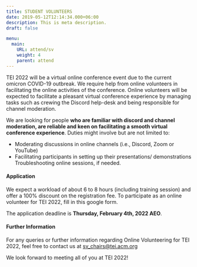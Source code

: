 ```yaml
---
title: STUDENT VOLUNTEERS
date: 2019-05-12T12:14:34.000+06:00
description: This is meta description.
draft: false

menu:
  main:
    URL: attend/sv
    weight: 4
    parent: attend
---
```


TEI 2022 will be a virtual online conference event due to the current omicron COVID-19 outbreak. We require help from online volunteers in facilitating the online activities of the conference. Online volunteers will be expected to facilitate a pleasant virtual conference experience by managing tasks such as crewing the Discord help-desk and being responsible for channel moderation.

We are looking for people **who are familiar with discord and channel moderation, are reliable and keen on facilitating a smooth virtual conference experience**. Duties might involve but are not limited to:
- Moderating discussions in online channels (i.e., Discord, Zoom or YouTube)
- Facilitating participants in setting up their presentations/ demonstrations
Troubleshooting online sessions, if needed.

#### Application

We expect a workload of about 6 to 8 hours (including training session) and offer a 100% discount on the registration fee. To participate as an online volunteer for TEI 2022, fill in this google form.

The application deadline is **Thursday, February 4th, 2022 AEO**.

#### Further Information

For any queries or further information regarding Online Volunteering for TEI 2022, feel free to contact us at sv_chairs@tei.acm.org

We look forward to meeting all of you at TEI 2022!
